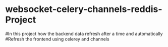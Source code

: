 # websocket-celery-channels-reddis-Project

#In this project how the backend data refresh after a time and automatically 
#Refresh the frontend using celerey and channels
